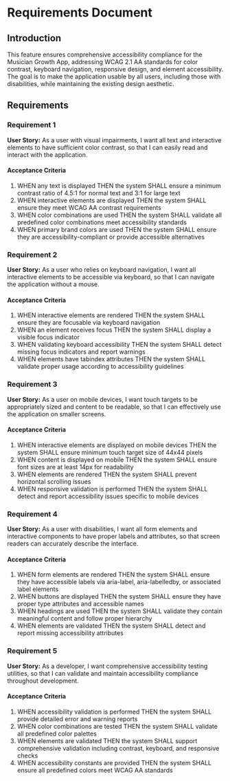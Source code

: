 # Requirements Document

## Introduction

This feature ensures comprehensive accessibility compliance for the Musician Growth App, addressing WCAG 2.1 AA standards for color contrast, keyboard navigation, responsive design, and element accessibility. The goal is to make the application usable by all users, including those with disabilities, while maintaining the existing design aesthetic.

## Requirements

### Requirement 1

**User Story:** As a user with visual impairments, I want all text and interactive elements to have sufficient color contrast, so that I can easily read and interact with the application.

#### Acceptance Criteria

1. WHEN any text is displayed THEN the system SHALL ensure a minimum contrast ratio of 4.5:1 for normal text and 3:1 for large text
2. WHEN interactive elements are displayed THEN the system SHALL ensure they meet WCAG AA contrast requirements
3. WHEN color combinations are used THEN the system SHALL validate all predefined color combinations meet accessibility standards
4. WHEN primary brand colors are used THEN the system SHALL ensure they are accessibility-compliant or provide accessible alternatives

### Requirement 2

**User Story:** As a user who relies on keyboard navigation, I want all interactive elements to be accessible via keyboard, so that I can navigate the application without a mouse.

#### Acceptance Criteria

1. WHEN interactive elements are rendered THEN the system SHALL ensure they are focusable via keyboard navigation
2. WHEN an element receives focus THEN the system SHALL display a visible focus indicator
3. WHEN validating keyboard accessibility THEN the system SHALL detect missing focus indicators and report warnings
4. WHEN elements have tabindex attributes THEN the system SHALL validate proper usage according to accessibility guidelines

### Requirement 3

**User Story:** As a user on mobile devices, I want touch targets to be appropriately sized and content to be readable, so that I can effectively use the application on smaller screens.

#### Acceptance Criteria

1. WHEN interactive elements are displayed on mobile devices THEN the system SHALL ensure minimum touch target size of 44x44 pixels
2. WHEN content is displayed on mobile THEN the system SHALL ensure font sizes are at least 14px for readability
3. WHEN elements are rendered THEN the system SHALL prevent horizontal scrolling issues
4. WHEN responsive validation is performed THEN the system SHALL detect and report accessibility issues specific to mobile devices

### Requirement 4

**User Story:** As a user with disabilities, I want all form elements and interactive components to have proper labels and attributes, so that screen readers can accurately describe the interface.

#### Acceptance Criteria

1. WHEN form elements are rendered THEN the system SHALL ensure they have accessible labels via aria-label, aria-labelledby, or associated label elements
2. WHEN buttons are displayed THEN the system SHALL ensure they have proper type attributes and accessible names
3. WHEN headings are used THEN the system SHALL validate they contain meaningful content and follow proper hierarchy
4. WHEN elements are validated THEN the system SHALL detect and report missing accessibility attributes

### Requirement 5

**User Story:** As a developer, I want comprehensive accessibility testing utilities, so that I can validate and maintain accessibility compliance throughout development.

#### Acceptance Criteria

1. WHEN accessibility validation is performed THEN the system SHALL provide detailed error and warning reports
2. WHEN color combinations are tested THEN the system SHALL validate all predefined color palettes
3. WHEN elements are validated THEN the system SHALL support comprehensive validation including contrast, keyboard, and responsive checks
4. WHEN accessibility constants are provided THEN the system SHALL ensure all predefined colors meet WCAG AA standards